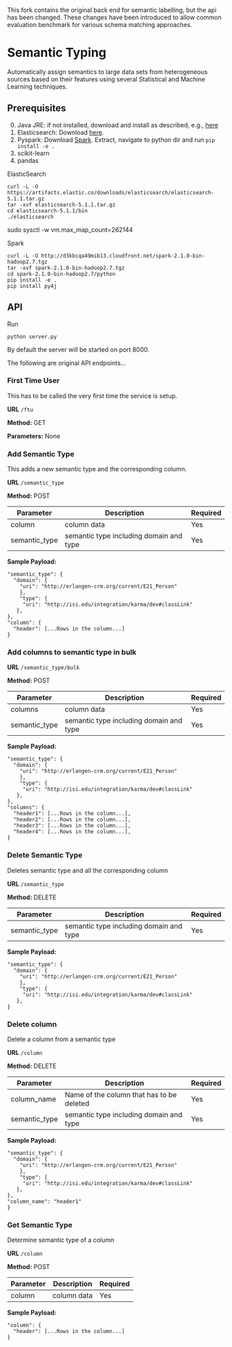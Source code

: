 This fork contains the original back end for semantic labelling, but the api has been changed.
These changes have been introduced to allow common evaluation benchmark for various schema matching approaches.

Semantic Typing
===============

Automatically assign semantics to large data sets from heterogeneous sources based on their features using several Statistical and Machine Learning techniques.


## Prerequisites

0. Java JRE: if not installed, download and install as described, e.g., [here](http://www.wikihow.com/Install-Oracle-Java-JRE-on-Ubuntu-Linux)
1. Elasticsearch:
Download [here](https://www.elastic.co/downloads/elasticsearch).
2. Pyspark:
Download [Spark](http://spark.apache.org/downloads.html).
Extract, navigate to python dir and run ```pip install -e .```
3. scikit-learn
4. pandas

ElasticSearch
```
curl -L -O https://artifacts.elastic.co/downloads/elasticsearch/elasticsearch-5.1.1.tar.gz
tar -xvf elasticsearch-5.1.1.tar.gz
cd elasticsearch-5.1.1/bin
./elasticsearch
```

sudo sysctl -w vm.max_map_count=262144

Spark
```
curl -L -O http://d3kbcqa49mib13.cloudfront.net/spark-2.1.0-bin-hadoop2.7.tgz
tar -xvf spark-2.1.0-bin-hadoop2.7.tgz
cd spark-2.1.0-bin-hadoop2.7/python
pip install -e .
pip install py4j
```

## API

Run
```
python server.py
```

By default the server will be started on port 8000.


The following are original API endpoints...

### First Time User

This has to be called the very first time the service is setup.

**URL** ```/ftu```

**Method:** GET

**Parameters:** None

### Add Semantic Type

This adds a new semantic type and the corresponding column.

**URL** ```/semantic_type```

**Method:** POST

| Parameter | Description | Required |
| --------- | ----------- | -------- |
| column  | column data | Yes |
| semantic_type  | semantic type including domain and type | Yes |

**Sample Payload:**

```
"semantic_type": {
  "domain": {
    "uri": "http://erlangen-crm.org/current/E21_Person"
    },
    "type": {
     "uri": "http://isi.edu/integration/karma/dev#classLink"
   },
},
"column": {
  "header": [...Rows in the column...]
}
```
### Add columns to semantic type in bulk

**URL** ```/semantic_type/bulk```

**Method:** POST

| Parameter | Description | Required |
| --------- | ----------- | -------- |
| columns  | column data | Yes |
| semantic_type  | semantic type including domain and type | Yes |

**Sample Payload:**

```
"semantic_type": {
  "domain": {
    "uri": "http://erlangen-crm.org/current/E21_Person"
    },
    "type": {
     "uri": "http://isi.edu/integration/karma/dev#classLink"
   },
},
"columns": {
  "header1": [...Rows in the column...],
  "header2": [...Rows in the column...],
  "header3": [...Rows in the column...],
  "header4": [...Rows in the column...],
}
```

### Delete Semantic Type

Deletes semantic type and all the corresponding column

**URL** ```/semantic_type```

**Method:** DELETE

| Parameter | Description | Required |
| --------- | ----------- | -------- |
| semantic_type  | semantic type including domain and type | Yes |

**Sample Payload:**

```
"semantic_type": {
  "domain": {
    "uri": "http://erlangen-crm.org/current/E21_Person"
    },
    "type": {
     "uri": "http://isi.edu/integration/karma/dev#classLink"
   },
}
```

### Delete column

Delete a column from a semantic type

**URL** ```/column```

**Method:** DELETE

| Parameter | Description | Required |
| --------- | ----------- | -------- |
| column_name  | Name of the column that has to be deleted | Yes |
| semantic_type  | semantic type including domain and type | Yes |

**Sample Payload:**

```
"semantic_type": {
  "domain": {
    "uri": "http://erlangen-crm.org/current/E21_Person"
    },
    "type": {
     "uri": "http://isi.edu/integration/karma/dev#classLink"
   },
},
"column_name": "header1"
}
```

### Get Semantic Type

Determine semantic type of a column

**URL** ```/column```

**Method:** POST

| Parameter | Description | Required |
| --------- | ----------- | -------- |
| column  | column data | Yes |

**Sample Payload:**

```
"column": {
  "header": [...Rows in the column...]
}
```
